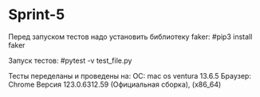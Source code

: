 # Sprint-5

Перед запуском тестов надо установить библиотеку faker:
#pip3 install faker

Запуск тестов:
#pytest -v test_file.py

Тесты переделаны и проведены на: 
ОС: mac os ventura 13.6.5
Браузер: Chrome Версия 123.0.6312.59 (Официальная сборка), (x86_64)


